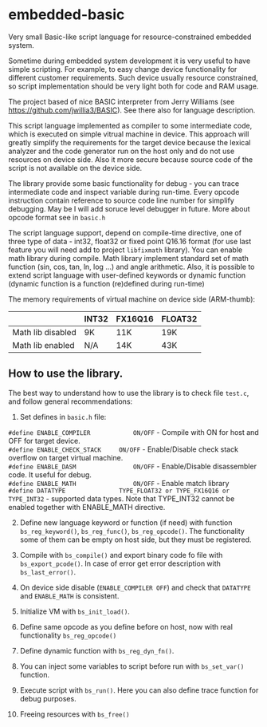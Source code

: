 # embedded-basic

Very small Basic-like script language for resource-constrained embedded system.

Sometime during embedded system development it is very useful to have simple scripting.
For example, to easy change device functionality for different customer requirements.
Such device usually resource constrained, so script implementation should be very light both for code and RAM usage.

The project based of nice BASIC interpreter from Jerry Williams (see https://github.com/jwillia3/BASIC).
See there also for language description.

This script language implemented as compiler to some intermediate code, which is executed on simple vitrual machine in device.
This approach will greatly simplify the requirements for the target device because the lexical analyzer and the code generator run on the host only and do not use resources on device side. Also it more secure because source code of the script is not available on the device side.

The library provide some basic functionality for debug - you can trace intermediate code and inspect variable during run-time. Every opcode instruction contain reference to source code line number for simplify debugging. May be I will add soruce level debugger in future. More about opcode format see in `basic.h`

The script language support, depend on compile-time directive, one of three type of data - int32, float32 or fixed point Q16.16 format (for use last feature you will need add to project `libfixmath` library).
You can enable math library during compile. Math library implement standard set of math function (sin, cos, tan, ln, log ...) and angle arithmetic.
Also, it is possible to extend script language with user-defined keywords or dynamic function (dynamic function is a function (re)defined during run-time)

The memory requirements of virtual machine on device side (ARM-thumb):


| | INT32 | FX16Q16| FLOAT32 |
| -- |-- | -- | -- |
| Math lib disabled | 9K | 11K | 19K |
| Math lib enabled | N/A | 14K | 43K |


How to use the library.
----------------------

The best way to understand how to use the library is to check file `test.c`,
and follow general recommendations:

1. Set defines in `basic.h` file:

`#define ENABLE_COMPILER			ON/OFF` - Compile with ON for host and OFF for target device.<br/>
`#define ENABLE_CHECK_STACK		ON/OFF` - Enable/Disable check stack overflow on target virtual machine.<br/>
`#define ENABLE_DASM				ON/OFF` - Enable/Disable disassembler code. It useful for debug.<br/>
`#define ENABLE_MATH				ON/OFF` - Enable match library<br/>
`#define DATATYPE				TYPE_FLOAT32 or TYPE_FX16Q16 or TYPE_INT32` - supported data types. Note that TYPE_INT32 cannot be enabled together with ENABLE_MATH directive.<br/>

2. Define new language keyword or function (if need) with function 	`bs_reg_keyword()`, `bs_reg_func()`, `bs_reg_opcode()`. The functionality some of them can be empty on host side, but they must be registered.

3. Compile with `bs_compile()` and export binary code fo file with `bs_export_pcode()`. In case of error get error description with `bs_last_error()`.

4. On device side disable (`ENABLE_COMPILER OFF`) and check that `DATATYPE` and `ENABLE_MATH` is consistent. 

5. Initialize VM with `bs_init_load()`.

6. Define same opcode as you define before on host, now with real functionality `bs_reg_opcode()`

7. Define dynamic function with `bs_reg_dyn_fn()`.

8. You can inject some variables to script before run with `bs_set_var()` function.

9. Execute script with `bs_run()`. Here you can also define trace function for debug purposes.

10. Freeing resources with `bs_free()`



